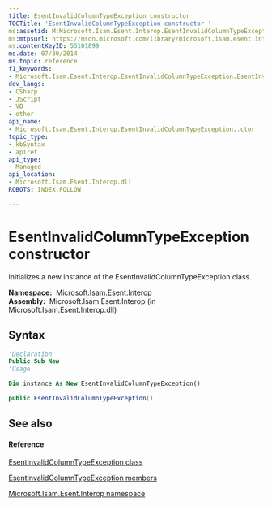 ```yaml
---
title: EsentInvalidColumnTypeException constructor 
TOCTitle: 'EsentInvalidColumnTypeException constructor '
ms:assetid: M:Microsoft.Isam.Esent.Interop.EsentInvalidColumnTypeException.#ctor
ms:mtpsurl: https://msdn.microsoft.com/library/microsoft.isam.esent.interop.esentinvalidcolumntypeexception.esentinvalidcolumntypeexception(v=EXCHG.10)
ms:contentKeyID: 55101899
ms.date: 07/30/2014
ms.topic: reference
f1_keywords:
- Microsoft.Isam.Esent.Interop.EsentInvalidColumnTypeException.EsentInvalidColumnTypeException
dev_langs:
- CSharp
- JScript
- VB
- other
api_name: 
- Microsoft.Isam.Esent.Interop.EsentInvalidColumnTypeException..ctor
topic_type: 
- kbSyntax
- apiref
api_type: 
- Managed
api_location: 
- Microsoft.Isam.Esent.Interop.dll
ROBOTS: INDEX,FOLLOW

---
```


# EsentInvalidColumnTypeException constructor

Initializes a new instance of the EsentInvalidColumnTypeException class.

**Namespace:**  [Microsoft.Isam.Esent.Interop](./microsoft.isam.esent.interop-namespace.md)  
**Assembly:**  Microsoft.Isam.Esent.Interop (in Microsoft.Isam.Esent.Interop.dll)

## Syntax

``` vb
'Declaration
Public Sub New
'Usage

Dim instance As New EsentInvalidColumnTypeException()
```

``` csharp
public EsentInvalidColumnTypeException()
```

## See also

#### Reference

[EsentInvalidColumnTypeException class](./esentinvalidcolumntypeexception-class.md)

[EsentInvalidColumnTypeException members](./esentinvalidcolumntypeexception-members.md)

[Microsoft.Isam.Esent.Interop namespace](./microsoft.isam.esent.interop-namespace.md)